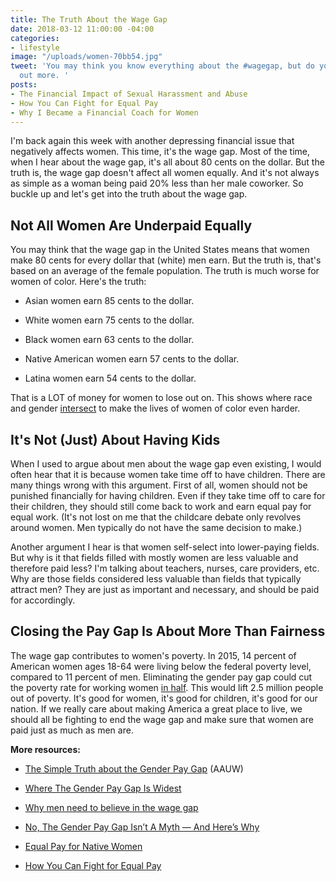 ```yaml
---
title: The Truth About the Wage Gap
date: 2018-03-12 11:00:00 -04:00
categories:
- lifestyle
image: "/uploads/women-70bb54.jpg"
tweet: 'You may think you know everything about the #wagegap, but do you really? Find
  out more. '
posts:
- The Financial Impact of Sexual Harassment and Abuse
- How You Can Fight for Equal Pay
- Why I Became a Financial Coach for Women
---
```


I'm back again this week with another depressing financial issue that negatively affects women. This time, it's the wage gap. Most of the time, when I hear about the wage gap, it's all about 80 cents on the dollar. But the truth is, the wage gap doesn't affect all women equally. And it's not always as simple as a woman being paid 20% less than her male coworker. So buckle up and let's get into the truth about the wage gap.

## Not All Women Are Underpaid Equally

You may think that the wage gap in the United States means that women make 80 cents for every dollar that (white) men earn. But the truth is, that's based on an average of the female population. The truth is much worse for women of color. Here's the truth:

* Asian women earn 85 cents to the dollar.

* White women earn 75 cents to the dollar.

* Black women earn 63 cents to the dollar.

* Native American women earn 57 cents to the dollar.

* Latina women earn 54 cents to the dollar.

That is a LOT of money for women to lose out on. This shows where race and gender [intersect](https://www.youtube.com/watch?v=z-nmxnmt_XU) to make the lives of women of color even harder. 

## It's Not (Just) About Having Kids

When I used to argue about men about the wage gap even existing, I would often hear that it is because women take time off to have children. There are many things wrong with this argument. First of all, women should not be punished financially for having children. Even if they take time off to care for their children, they should still come back to work and earn equal pay for equal work. (It's not lost on me that the childcare debate only revolves around women. Men typically do not have the same decision to make.)

Another argument I hear is that women self-select into lower-paying fields. But why is it that fields filled with mostly women are less valuable and therefore paid less? I'm talking about teachers, nurses, care providers, etc. Why are those fields considered less valuable than fields that typically attract men? They are just as important and necessary, and should be paid for accordingly. 

## Closing the Pay Gap Is About More Than Fairness

The wage gap contributes to women's poverty. In 2015, 14 percent of American women ages 18-64 were living below the federal poverty level, compared to 11 percent of men. Eliminating the gender pay gap could cut the poverty rate for working women [in half](https://iwpr.org/equal-pay-cut-poverty-rate-children-working-mother-half/). This would lift 2.5 million people out of poverty. It's good for women, it's good for children, it's good for our nation. If we really care about making America a great place to live, we should all be fighting to end the wage gap and make sure that women are paid just as much as men are. 

**More resources:**

* [The Simple Truth about the Gender Pay Gap](https://www.aauw.org/research/the-simple-truth-about-the-gender-pay-gap/) (AAUW)

* [Where The Gender Pay Gap Is Widest](https://www.forbes.com/sites/niallmccarthy/2018/03/08/where-the-gender-pay-gap-is-widest-infographic/#4500a341693c)

* [Why men need to believe in the wage gap](http://money.cnn.com/2018/02/20/pf/men-wage-gap/index.html)

* [No, The Gender Pay Gap Isn’t A Myth — And Here’s Why](https://www.huffingtonpost.com/entry/no-the-gender-pay-gap-isnt-a-myth-and-heres-why_us_5703cb8de4b0a06d5806e03f)

* [Equal Pay for Native Women](https://nwlc.org/resources/equal-pay-for-native-women-2017/)

* [How You Can Fight for Equal Pay](https://www.maggiegermano.com/blog/how-you-can-fight-for-equal-pay/)